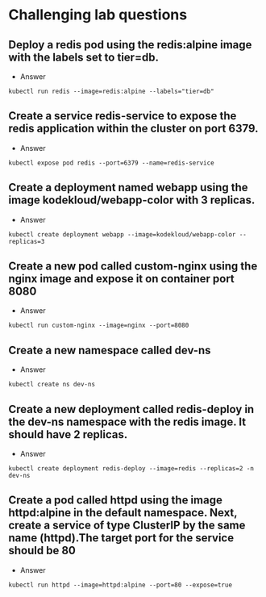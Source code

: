 # Challenging lab questions

## Deploy a redis pod using the redis:alpine image with the labels set to tier=db.
- Answer
```
kubectl run redis --image=redis:alpine --labels="tier=db"
```
## Create a service redis-service to expose the redis application within the cluster on port 6379.
- Answer
```
kubectl expose pod redis --port=6379 --name=redis-service
```
## Create a deployment named webapp using the image kodekloud/webapp-color with 3 replicas.
- Answer
```
kubectl create deployment webapp --image=kodekloud/webapp-color --replicas=3
```
## Create a new pod called custom-nginx using the nginx image and expose it on container port 8080
- Answer
```
kubectl run custom-nginx --image=nginx --port=8080
```
## Create a new namespace called dev-ns
- Answer
```
kubectl create ns dev-ns
```
## Create a new deployment called redis-deploy in the dev-ns namespace with the redis image. It should have 2 replicas.
- Answer
```
kubectl create deployment redis-deploy --image=redis --replicas=2 -n dev-ns
```
## Create a pod called httpd using the image httpd:alpine in the default namespace. Next, create a service of type ClusterIP by the same name (httpd).The target port for the service should be 80
- Answer
```
kubectl run httpd --image=httpd:alpine --port=80 --expose=true
```